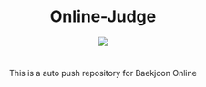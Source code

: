 <div align="center">

# Online-Judge

![](https://github-readme-solvedac.hyp3rflow.vercel.app/api/?handle=dlswns)

#

This is a auto push repository for Baekjoon Online

</div>
